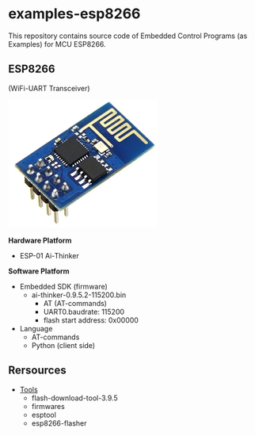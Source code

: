 # examples-esp8266

This repository contains source code of Embedded Control Programs (as Examples) for MCU ESP8266.

## ESP8266

(WiFi-UART Transceiver)

![esp-01 module](./000-images/esp01.png)

**Hardware Platform**

- ESP-01 Ai-Thinker

**Software Platform**
  
- Embedded SDK (firmware)
  - ai-thinker-0.9.5.2-115200.bin
     - AT (AT-commands)
     - UART0.baudrate: 115200
     - flash start address: 0x00000
- Language
  - AT-commands
  - Python (client side)

## Rersources

- [Tools](https://drive.google.com/drive/folders/1uRlADZyCAepFLwLm_BQ_auAUabZPL0NA)
  - flash-download-tool-3.9.5
  - firmwares
  - esptool
  - esp8266-flasher
